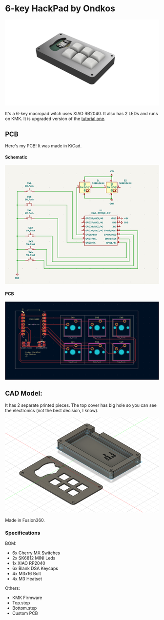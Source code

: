 # 6-key HackPad by Ondkos
<img src=assets/Render.png alt="Render"/>

It's a 6-key macropad witch uses XIAO RB2040. It also has  2 LEDs and runs on KMK. It is upgraded version of the [tutorial one](https://hackpad.hackclub.com/guide).

## PCB
Here's my PCB! It was made in KiCad.

#### Schematic

<img src=assets/Schematic.png alt="Schematic"/>

#### PCB

<img src=assets/PCB.png alt="PCB"/>


## CAD Model:

It has 2 separate printed pieces. The top cover has big hole so you can see the electronics (not the best decision, I know).

<img src=assets/CAD.png alt="CAD"/>

Made in Fusion360.

### Specifications

BOM: 
- 6x Cherry MX Switches
- 2x SK6812 MINI Leds
- 1x XIAO RP2040
- 6x Blank DSA Keycaps
- 4x M3x16 Bolt
- 4x M3 Heatset

Others:
- KMK Firmware
- Top.step
- Bottom.step
- Custom PCB
